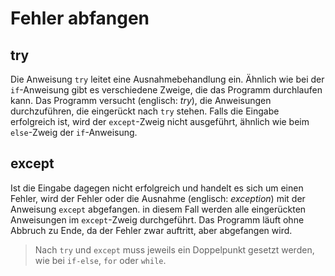 # Fehler abfangen

## try
Die Anweisung `try` leitet eine Ausnahmebehandlung ein. Ähnlich wie bei der `if`-Anweisung gibt es verschiedene Zweige, die das Programm durchlaufen kann. Das Programm versucht (englisch: *try*), die Anweisungen durchzuführen, die eingerückt nach `try` stehen. Falls die Eingabe erfolgreich ist, wird der `except`-Zweig nicht ausgeführt, ähnlich wie beim `else`-Zweig der `if`-Anweisung.

## except
Ist die Eingabe dagegen nicht erfolgreich und handelt es sich um einen Fehler, wird der Fehler oder die Ausnahme (englisch: *exception*) mit der Anweisung `except` abgefangen. in diesem Fall werden alle eingerückten Anweisungen im `except`-Zweig durchgeführt. Das Programm läuft ohne Abbruch zu Ende, da der Fehler zwar auftritt, aber abgefangen wird.

> Nach `try` und `except` muss jeweils ein Doppelpunkt gesetzt werden, wie bei `if-else`, `for` oder `while`.
